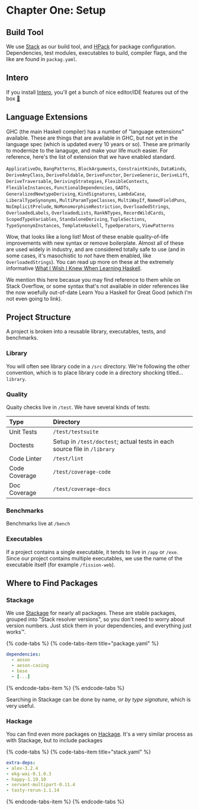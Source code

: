 # Chapter One: Setup

## Build Tool

We use [Stack](https://docs.haskellstack.org/en/stable/README/) as our build tool, and [HPack](https://github.com/sol/hpack) for package configuration. Dependencies, test modules, executables to build, compiler flags, and the like are found in `packag.yaml`.

## Intero

 If you install [Intero](https://haskell-lang.org/intero), you'll get a bunch of nice editor/IDE features out of the box [🚀](https://emojipedia.org/rocket/)

## Language Extensions

GHC \(the main Haskell compiler\) has a number of "language extensions" available. These are things that are available in GHC, but not yet in the language spec \(which is updated every 10 years or so\). These are primarily to modernize to the lanaguge, and make your life much easier. For reference, here's the list of extension that we have enabled standard.

`ApplicativeDo`, `BangPatterns`, `BlockArguments`, `ConstraintKinds`, `DataKinds`, `DeriveAnyClass`, `DeriveFoldable`, `DeriveFunctor`, `DeriveGeneric`, `DeriveLift`, `DeriveTraversable`, `DerivingStrategies`, `FlexibleContexts`, `FlexibleInstances`, `FunctionalDependencies`, `GADTs`, `GeneralizedNewtypeDeriving`, `KindSignatures`, `LambdaCase`, `LiberalTypeSynonyms`, `MultiParamTypeClasses`, `MultiWayIf`, `NamedFieldPuns`, `NoImplicitPrelude`, `NoMonomorphismRestriction`, `OverloadedStrings`, `OverloadedLabels`, `OverloadedLists`, `RankNTypes`, `RecordWildCards`, `ScopedTypeVariables`, `StandaloneDeriving`, `TupleSections`, `TypeSynonymInstances`, `TemplateHaskell`, `TypeOperators`, `ViewPatterns`

Wow, that looks like a long list! Most of these enable quality-of-life improvements with new syntax or remove boilerplate. Almost all of these are used widely in industry, and are  considered totally safe to use \(and in some cases, it's masochistic to _not_ have them enabled, like `OverloadedStrings`\). You can read up  more on these at the extremely informative [What I Wish I Knew When Learning Haskell](http://dev.stephendiehl.com/hask/).

We mention this here becasue you may find reference to them while on Stack Overflow, or some syntax that's not available in older references like the now woefully out-of-date Learn You a Haskell for Great Good \(which I'm not even going to link\).

## Project Structure

A project is broken into a reusable library, executables, tests, and benchmarks.

### Library

You will often see library code in a `/src` directory. We're following the other convention, which is to place library code in a directory shocking titled... `library`.

### Quality

Quaity checks live in `/test`. We have several kinds of tests:

| Type | Directory |
| :--- | :--- |
| Unit Tests | `/test/testsuite` |
| Doctests | Setup in `/test/doctest`; actual tests in each source file in `/library` |
| Code Linter | `/test/lint` |
| Code Coverage | `/test/coverage-code` |
| Doc Coverage | `/test/coverage-docs` |

### Benchmarks

Benchmarks live at `/bench`

### Executables

If a project contains a single executable, it tends to live in `/app` or `/exe`. Since our project contains multiple executables, we use the name of the executable itself \(for example `/fission-web`\).

## Where to Find Packages

### Stackage

We use [Stackage](https://www.stackage.org/) for nearly all packages. These are stable packages, grouped into "Stack resolver versions", so you don't need to worry about version numbers. Just stick them in your dependencies, and everything just works™.

{% code-tabs %}
{% code-tabs-item title="package.yaml" %}
```yaml
dependencies:
  - aeson
  - aeson-casing
  - base
  - [...]
```
{% endcode-tabs-item %}
{% endcode-tabs %}

Searching in Stackage can be done by name, _or by type signature_, which is very useful.

### Hackage

You can find even more packages on [Hackage](http://hackage.haskell.org/). It's a very similar process as with Stackage, but to include packages

{% code-tabs %}
{% code-tabs-item title="stack.yaml" %}
```yaml
extra-deps:
- alex-3.2.4
- ekg-wai-0.1.0.3
- happy-1.19.10
- servant-multipart-0.11.4
- tasty-rerun-1.1.14
```
{% endcode-tabs-item %}
{% endcode-tabs %}



